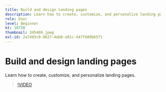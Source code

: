 ```yaml
---
title: Build and design landing pages
description: Learn how to create, customize, and personalize landing pages.
role: User
level: Beginner
kt: 10750
thumbnail: 345469.jpeg
exl-id: 2a7493c0-9627-4eb8-a01c-447f889b65f1
---
```

# Build and design landing pages

Learn how to create, customize, and personalize landing pages.

>[!VIDEO](https://video.tv.adobe.com/v/345469/?quality=12&learn=on)
